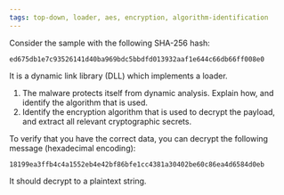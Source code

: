 ```yaml
---
tags: top-down, loader, aes, encryption, algorithm-identification
---
```

Consider the sample with the following SHA-256 hash:
```
ed675db1e7c93526141d40ba969bdc5bbdfd013932aaf1e644c66db66ff008e0
```
It is a dynamic link library (DLL) which implements a loader.

1. The malware protects itself from dynamic analysis. Explain how, and identify the algorithm that
   is used.
2. Identify the encryption algorithm that is used to decrypt the payload, and extract all relevant
   cryptographic secrets.
   
To verify that you have the correct data, you can decrypt the following message (hexadecimal
encoding):
```
18199ea3ffb4c4a1552eb4e42bf86bfe1cc4381a30402be60c86ea4d6584d0eb
```
It should decrypt to a plaintext string.
